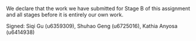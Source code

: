 We declare that the work we have submitted for Stage B of this assignment and all stages before it is entirely our own work.

Signed: Siqi Gu (u6359309), Shuhao Geng (u6725016), Kathia Anyosa (u6414938)